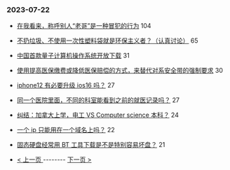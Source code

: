 ### 2023-07-22 
- [在我看来，称呼别人“老哥”是一种冒犯的行为](https://www.v2ex.com/t/958794) 104
- [不扔垃圾、不使用一次性塑料袋就是环保主义者？（认真讨论）](https://www.v2ex.com/t/958717) 65
- [中国首款量子计算机操作系统开放下载](https://www.v2ex.com/t/958759) 31
- [使用提高医保缴费或降低医保赔偿的方式，来替代对系安全带的强制要求](https://www.v2ex.com/t/958837) 30
- [iphone12 有必要升级 ios16 吗？](https://www.v2ex.com/t/958744) 27
- [同一个医院里面，不同的科室能看到之前的就医记录吗？](https://www.v2ex.com/t/958752) 27
- [纠结：加拿大上学，电工 VS Computer science 本科？](https://www.v2ex.com/t/958789) 24
- [一个 ip 只能用在一个域名上吗？](https://www.v2ex.com/t/958706) 22
- [固态硬盘经常用 BT 工具下载是不是特别容易坏盘？](https://www.v2ex.com/t/958739) 21 

- [ < 上一页 ](https://github.com/able8/v2ex-hot-record/blob/master/2023-07-21.md) -------- [ 下一页 > ](https://github.com/able8/v2ex-hot-record/blob/master/2023-07-23.md)